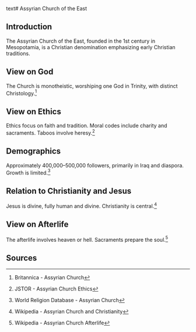 text# Assyrian Church of the East
## Introduction
The Assyrian Church of the East, founded in the 1st century in Mesopotamia, is a Christian denomination emphasizing early Christian traditions.
## View on God
The Church is monotheistic, worshiping one God in Trinity, with distinct Christology.[^21]
## View on Ethics
Ethics focus on faith and tradition. Moral codes include charity and sacraments. Taboos involve heresy.[^22]
## Demographics
Approximately 400,000–500,000 followers, primarily in Iraq and diaspora. Growth is limited.[^23]
## Relation to Christianity and Jesus
Jesus is divine, fully human and divine. Christianity is central.[^24]
## View on Afterlife
The afterlife involves heaven or hell. Sacraments prepare the soul.[^25]
## Sources
[^21]: Britannica - Assyrian Church[](https://www.britannica.com/topic/Assyrian-Church-of-the-East)
[^22]: JSTOR - Assyrian Church Ethics[](https://www.jstor.org/stable/3260929)
[^23]: World Religion Database - Assyrian Church[](https://www.worldreligiondatabase.org)
[^24]: Wikipedia - Assyrian Church and Christianity[](https://en.wikipedia.org/wiki/Assyrian_Church_of_the_East#Christianity)
[^25]: Wikipedia - Assyrian Church Afterlife[](https://en.wikipedia.org/wiki/Assyrian_Church_of_the_East#Afterlife)
